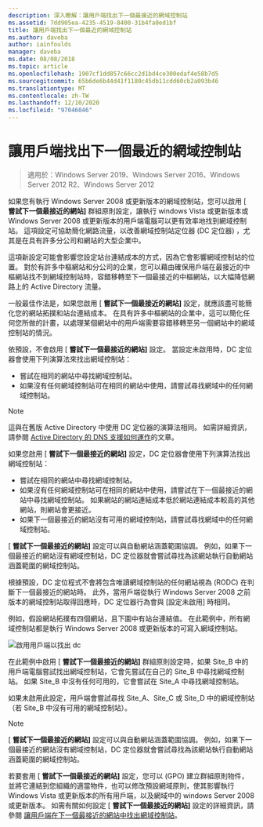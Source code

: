 ```yaml
---
description: 深入瞭解：讓用戶端找出下一個最接近的網域控制站
ms.assetid: 7dd905ea-4235-4519-8400-31b4fa0ed1bf
title: 讓用戶端找出下一個最近的網域控制站
ms.author: daveba
author: iainfoulds
manager: daveba
ms.date: 08/08/2018
ms.topic: article
ms.openlocfilehash: 1907cf1dd857c66cc2d1bd4ce300edaf4e58b7d5
ms.sourcegitcommit: 65b6de6b44d41f1180c45db11cdd60cb2a093b46
ms.translationtype: MT
ms.contentlocale: zh-TW
ms.lasthandoff: 12/10/2020
ms.locfileid: "97046046"
---
```

# <a name="enabling-clients-to-locate-the-next-closest-domain-controller"></a>讓用戶端找出下一個最近的網域控制站

> 適用於：Windows Server 2019、Windows Server 2016、Windows Server 2012 R2、Windows Server 2012

如果您有執行 Windows Server 2008 或更新版本的網域控制站，您可以啟用 [ **嘗試下一個最接近的網站]** 群組原則設定，讓執行 windows Vista 或更新版本或 Windows Server 2008 或更新版本的用戶端電腦可以更有效率地找到網域控制站。 這項設定可協助簡化網路流量，以改善網域控制站定位器 (DC 定位器) ，尤其是在具有許多分公司和網站的大型企業中。

這項新設定可能會影響您設定站台連結成本的方式，因為它會影響網域控制站的位置。 對於有許多中樞網站和分公司的企業，您可以藉由確保用戶端在最接近的中樞網站找不到網域控制站時，容錯移轉至下一個最接近的中樞網站，以大幅降低網路上的 Active Directory 流量。

一般最佳作法是，如果您啟用 [ **嘗試下一個最接近的網站]** 設定，就應該盡可能簡化您的網站拓撲和站台連結成本。 在具有許多中樞網站的企業中，這可以簡化任何您所做的計畫，以處理某個網站中的用戶端需要容錯移轉至另一個網站中的網域控制站的情況。

依預設，不會啟用 [ **嘗試下一個最接近的網站]** 設定。 當設定未啟用時，DC 定位器會使用下列演算法來找出網域控制站：

- 嘗試在相同的網站中尋找網域控制站。
- 如果沒有任何網域控制站可在相同的網站中使用，請嘗試尋找網域中的任何網域控制站。

> [!NOTE]
> 這與在舊版 Active Directory 中使用 DC 定位器的演算法相同。 如需詳細資訊，請參閱 [Active Directory 的 DNS 支援如何運作](/previous-versions/windows/it-pro/windows-server-2003/cc759550(v=ws.10))的文章。

如果您啟用 [ **嘗試下一個最接近的網站]** 設定，DC 定位器會使用下列演算法找出網域控制站：

- 嘗試在相同的網站中尋找網域控制站。
- 如果沒有任何網域控制站可在相同的網站中使用，請嘗試在下一個最接近的網站中尋找網域控制站。 如果網站的網站連結成本低於網站連結成本較高的其他網站，則網站會更接近。
- 如果下一個最接近的網站沒有可用的網域控制站，請嘗試尋找網域中的任何網域控制站。

[ **嘗試下一個最接近的網站]** 設定可以與自動網站涵蓋範圍協調。 例如，如果下一個最接近的網站沒有網域控制站，DC 定位器就會嘗試尋找為該網站執行自動網站涵蓋範圍的網域控制站。

根據預設，DC 定位程式不會將包含唯讀網域控制站的任何網站視為 (RODC) 在判斷下一個最接近的網站時。 此外，當用戶端從執行 Windows Server 2008 之前版本的網域控制站取得回應時，DC 定位器行為會與 [設定未啟用] 時相同。

例如，假設網站拓撲有四個網站，且下圖中有站台連結值。 在此範例中，所有網域控制站都是執行 Windows Server 2008 或更新版本的可寫入網域控制站。

![啟用用戶端以找出 dc](media/Enabling-Clients-to-Locate-the-Next-Closest-Domain-Controller/beff4087-fb2a-463b-96ac-d440a9e29b75.gif)

在此範例中啟用 [ **嘗試下一個最接近的網站]** 群組原則設定時，如果 Site_B 中的用戶端電腦嘗試找出網域控制站，它會先嘗試在自己的 Site_B 中尋找網域控制站。 如果 Site_B 中沒有任何可用的，它會嘗試在 Site_A 中尋找網域控制站。

如果未啟用此設定，用戶端會嘗試尋找 Site_A、Site_C 或 Site_D 中的網域控制站（若 Site_B 中沒有可用的網域控制站）。

> [!NOTE]
> [ **嘗試下一個最接近的網站]** 設定可以與自動網站涵蓋範圍協調。 例如，如果下一個最接近的網站沒有網域控制站，DC 定位器就會嘗試尋找為該網站執行自動網站涵蓋範圍的網域控制站。

若要套用 [ **嘗試下一個最接近的網站]** 設定，您可以 (GPO) 建立群組原則物件，並將它連結到您組織的適當物件，也可以修改預設網域原則，使其影響執行 Windows Vista 或更新版本的所有用戶端，以及網域中的 windows Server 2008 或更新版本。 如需有關如何設定 [ **嘗試下一個最接近的網站]** 設定的詳細資訊，請參閱 [讓用戶端在下一個最接近的網站中找出網域控制站](/previous-versions/windows/it-pro/windows-server-2008-r2-and-2008/cc772592(v=ws.10))。
